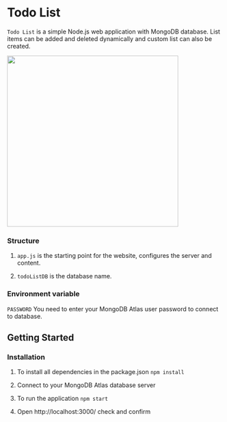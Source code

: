 # Todo List

```Todo List``` is a simple Node.js web application with MongoDB database. List items can be added and deleted dynamically and custom list can also be created.<br>

<img src="public/images/image01.png" width=400px>
<br>

### Structure

1. ```app.js``` is the starting point for the website, configures the server and content. 

2. ```todoListDB``` is the database name. 

### Environment variable

```PASSWORD``` You need to enter your MongoDB Atlas user password to connect to database.


## Getting Started

### Installation

1. To install all dependencies in the package.json
   ```npm install```

2. Connect to your MongoDB Atlas database server

2. To run the application
   ```npm start```

3. Open http://localhost:3000/ check and confirm
